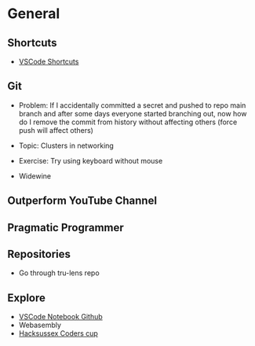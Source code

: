 # General

## Shortcuts
- [VSCode Shortcuts](https://dev.to/stefirosca/10-must-know-vs-code-shortcuts-1n17)

## Git
- Problem: If I accidentally committed a secret and pushed to repo main branch and after some days everyone started branching out, now how do I remove the commit from history without affecting others (force push will affect others)
- Topic: Clusters in networking

- Exercise: Try using keyboard without mouse
- Widewine

## Outperform YouTube Channel

## Pragmatic Programmer

## Repositories
- Go through tru-lens repo

## Explore
- [VSCode Notebook Github](https://github.com/aviaryan/VSCodeNotebook?tab=readme-ov-file)
- Webasembly
- [Hacksussex Coders cup](https://www.youtube.com/live/VixYfv0UEyE?si=MuCJcSi4pk2K31Ly)